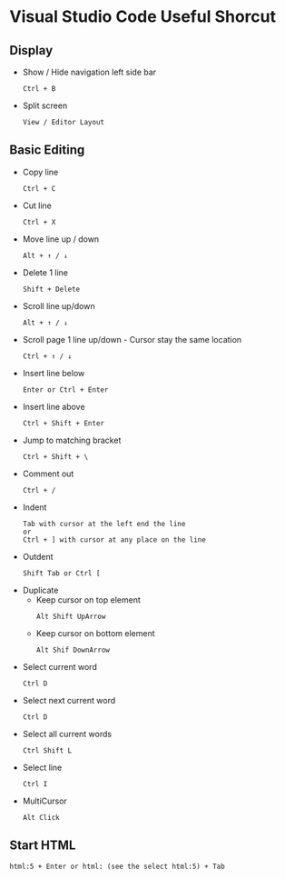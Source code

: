 # Visual Studio Code Useful Shorcut

## Display
- Show / Hide navigation left side bar
  ```
  Ctrl + B
  ```
- Split screen
  ```
  View / Editor Layout
  ```
## Basic Editing
- Copy line
  ```
  Ctrl + C
  ```
- Cut line
  ```
  Ctrl + X
  ```
- Move line up / down
  ```
  Alt + ↑ / ↓
  ```
- Delete 1 line
  ```
  Shift + Delete
  ```
- Scroll line up/down
  ```
  Alt + ↑ / ↓ 
  ```
- Scroll page 1 line up/down - Cursor stay the same location
  ```
  Ctrl + ↑ / ↓ 
  ```
- Insert line below
  ```
  Enter or Ctrl + Enter
  ```
- Insert line above
  ```
  Ctrl + Shift + Enter
  ```
- Jump to matching bracket
  ```
  Ctrl + Shift + \
  ```
- Comment out
  ```
  Ctrl + /
  ```
- Indent
  ```
  Tab with cursor at the left end the line
  or
  Ctrl + ] with cursor at any place on the line
  ```
- Outdent
  ```
  Shift Tab or Ctrl [
  ```
- Duplicate
  - Keep cursor on top element
    ```
    Alt Shift UpArrow
    ```
  - Keep cursor on bottom element
    ```
    Alt Shif DownArrow
    ```
- Select current word
  ```
  Ctrl D
  ```
- Select next current word
  ```
  Ctrl D
  ```
- Select all current words
  ```
  Ctrl Shift L
  ```
- Select line
  ```
  Ctrl I
  ```
- MultiCursor
  ```
  Alt Click
  ```
## Start HTML
```
html:5 + Enter or html: (see the select html:5) + Tab
```

